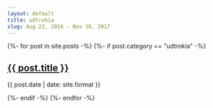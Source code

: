```yaml
---
layout: default
title: udtrokia
slug: Aug 23, 2016 - Nov 18, 2017
---
```


{%- for post in site.posts -%}
{%- if post.category == "udtrokia" -%}
<h2><a href="{{post.url}}">{{ post.title }}</a></h2>
<p>{{ post.date | date: site.format }}</p>
{%- endif -%}
{%- endfor -%}
